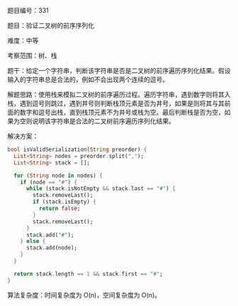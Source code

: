 题目编号：331

题目：验证二叉树的前序序列化

难度：中等

考察范围：树、栈

题干：给定一个字符串，判断该字符串是否是二叉树的前序遍历序列化结果。假设输入的字符串总是合法的，例如不会出现两个连续的逗号。

解题思路：使用栈来模拟二叉树的前序遍历过程。遍历字符串，遇到数字则将其入栈，遇到逗号则跳过，遇到井号则判断栈顶元素是否为井号，如果是则将其与其前面的数字和逗号出栈，直到栈顶元素不为井号或栈为空。最后判断栈是否为空，如果为空则说明该字符串是合法的二叉树前序遍历序列化结果。

解决方案：

```dart
bool isValidSerialization(String preorder) {
  List<String> nodes = preorder.split(",");
  List<String> stack = [];

  for (String node in nodes) {
    if (node == "#") {
      while (stack.isNotEmpty && stack.last == "#") {
        stack.removeLast();
        if (stack.isEmpty) {
          return false;
        }
        stack.removeLast();
      }
      stack.add("#");
    } else {
      stack.add(node);
    }
  }

  return stack.length == 1 && stack.first == "#";
}
```

算法复杂度：时间复杂度为 O(n)，空间复杂度为 O(n)。